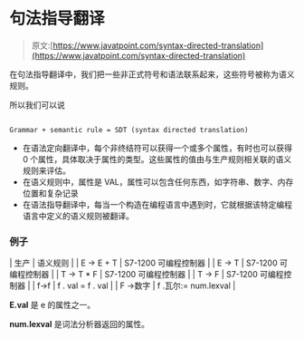 # 句法指导翻译

> 原文:[https://www.javatpoint.com/syntax-directed-translation](https://www.javatpoint.com/syntax-directed-translation)

在句法指导翻译中，我们把一些非正式符号和语法联系起来，这些符号被称为语义规则。

所以我们可以说

```

Grammar + semantic rule = SDT (syntax directed translation)

```

*   在语法定向翻译中，每个非终结符可以获得一个或多个属性，有时也可以获得 0 个属性，具体取决于属性的类型。这些属性的值由与生产规则相关联的语义规则来评估。
*   在语义规则中，属性是 VAL，属性可以包含任何东西，如字符串、数字、内存位置和复杂记录
*   在语法指导翻译中，每当一个构造在编程语言中遇到时，它就根据该特定编程语言中定义的语义规则被翻译。

### 例子

| 生产 | 语义规则 |
| E → E + T | S7-1200 可编程控制器 |
| E → T | S7-1200 可编程控制器 |
| T → T * F | S7-1200 可编程控制器 |
| T → F | S7-1200 可编程控制器 |
| f→f | f . val = f . val |
| F →数字 | f .瓦尔:= num.lexval |

**E.val** 是 e 的属性之一。

**num.lexval** 是词法分析器返回的属性。